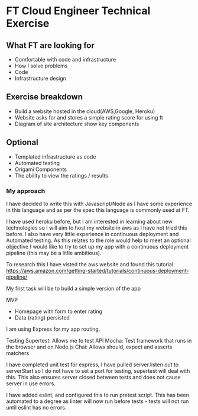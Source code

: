 # FT Cloud Engineer Technical Exercise

## What FT are looking for
* Comfortable with code and infrastructure
* How I solve problems
* Code
* Infrastructure design

## Exercise breakdown
* Build a website hosted in the cloud(AWS,Google, Heroku)
* Website asks for and stores a simple rating score for using ft
* Diagram of site architecture show key components

## Optional
* Templated infrastructure as code
* Automated testing
* Origami Components
* The ability to view the ratings / results

### My approach

I have decided to write this with Javascript/Node as I have some experience in this language
and as per the spec this language is commonly used at FT.

I have used heroku before, but I am interested in learning about new technologies
so I will aim to host my website in aws as I have not tried this before.
I also have very little experience in continuous deployment and Automated testing.
As this relates to the role would help to meet an optional objective I would like to try
to set up my app with a continuous deployment pipeline (this may be a little ambitious).

To research this I have visted the aws website and found this tutorial.
https://aws.amazon.com/getting-started/tutorials/continuous-deployment-pipeline/

My first task will be to build a simple version of the app

MVP
* Homepage with form to enter rating
* Data (rating) persisted

I am using Express for my app routing.

Testing
Supertest: Allows me to test API
Mocha: Test framework that runs in the browser and on Node.js
Chai: Allows should, expect and asserts matchers

I have completed unit test for express, I have pulled server.listen out to serverStart
so I do not have to set a port for testing, supertest will deal with this. This also ensures server
closed between tests and does not cause server in use errors.

I have added eslint, and configured this to run pretest script. This has been automated to a degree
as linter will now run before tests - tests will not run until eslint has no errors.
